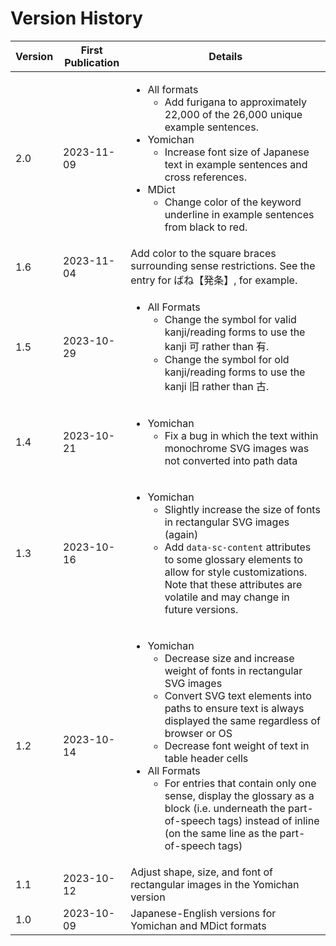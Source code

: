 # Version History

Version | First Publication | Details
-- | -- | --
2.0 | 2023-11-09 | <ul><li>All formats<ul><li>Add furigana to approximately 22,000 of the 26,000 unique example sentences.</li></ul></li><li>Yomichan<ul><li>Increase font size of Japanese text in example sentences and cross references.</li></ul></li><li>MDict<ul><li>Change color of the keyword underline in example sentences from black to red.</li></ul></li></ul>
1.6 | 2023-11-04 | Add color to the square braces surrounding sense restrictions. See the entry for ばね【発条】, for example.
1.5 | 2023-10-29 | <ul><li>All Formats<ul><li>Change the symbol for valid kanji/reading forms to use the kanji 可 rather than 有.</li><li>Change the symbol for old kanji/reading forms to use the kanji 旧 rather than 古.</li></ul></li></ul>
1.4 | 2023-10-21 | <ul><li>Yomichan<ul><li>Fix a bug in which the text within monochrome SVG images was not converted into path data</li></ul></li></ul>
1.3 | 2023-10-16 | <ul><li>Yomichan<ul><li>Slightly increase the size of fonts in rectangular SVG images (again)</li><li>Add `data-sc-content` attributes to some glossary elements to allow for style customizations. Note that these attributes are volatile and may change in future versions.</li></ul></li></ul>
1.2 | 2023-10-14 | <ul><li>Yomichan<ul><li>Decrease size and increase weight of fonts in rectangular SVG images</li><li>Convert SVG text elements into paths to ensure text is always displayed the same regardless of browser or OS</li><li>Decrease font weight of text in table header cells</li></ul></li><li>All Formats<ul><li>For entries that contain only one sense, display the glossary as a block (i.e. underneath the part-of-speech tags) instead of inline (on the same line as the part-of-speech tags)</li></ul></li></ul>
1.1 | 2023-10-12 | Adjust shape, size, and font of rectangular images in the Yomichan version
1.0 | 2023-10-09 | Japanese-English versions for Yomichan and MDict formats
